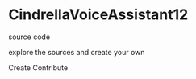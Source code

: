 # CindrellaVoiceAssistant12
source code

explore the sources and create your own

Create
Contribute
